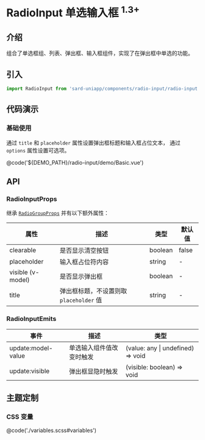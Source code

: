 # RadioInput 单选输入框 <sup>1.3+</sup>

## 介绍

组合了单选框组、列表、弹出框、输入框组件，实现了在弹出框中单选的功能。

## 引入

```ts
import RadioInput from 'sard-uniapp/components/radio-input/radio-input.vue'
```

## 代码演示

### 基础使用

通过 `title` 和 `placeholder` 属性设置弹出框标题和输入框占位文本，
通过 `options` 属性设置可选项。

@code('${DEMO_PATH}/radio-input/demo/Basic.vue')

## API

### RadioInputProps

继承 [`RadioGroupProps`](./#/components/radio#RadioGroupProps) 并有以下额外属性：

| 属性              | 描述                                    | 类型    | 默认值 |
| ----------------- | --------------------------------------- | ------- | ------ |
| clearable         | 是否显示清空按钮                        | boolean | false  |
| placeholder       | 输入框占位符内容                        | string  | -      |
| visible (v-model) | 是否显示弹出框                          | boolean | -      |
| title             | 弹出框标题，不设置则取 `placeholder` 值 | string  | -      |

### RadioInputEmits

| 事件               | 描述                     | 类型                              |
| ------------------ | ------------------------ | --------------------------------- |
| update:model-value | 单选输入组件值改变时触发 | (value: any \| undefined) => void |
| update:visible     | 弹出框显隐时触发         | (visible: boolean) => void        |

## 主题定制

### CSS 变量

@code('./variables.scss#variables')
